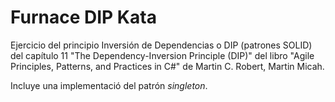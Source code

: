 Furnace DIP Kata
================

Ejercicio del principio Inversión de Dependencias o DIP (patrones SOLID) del capítulo 11 "The Dependency-Inversion Principle (DIP)" del libro "Agile Principles, Patterns, and Practices in C#" de Martin C. Robert, Martin Micah.

Incluye una implementació del patrón _singleton_.
